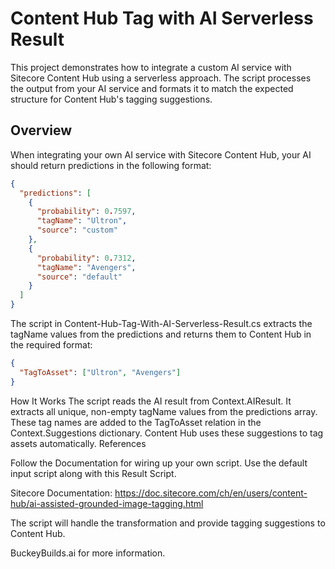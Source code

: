 # Content Hub Tag with AI Serverless Result

This project demonstrates how to integrate a custom AI service with Sitecore Content Hub using a serverless approach. The script processes the output from your AI service and formats it to match the expected structure for Content Hub's tagging suggestions.

## Overview

When integrating your own AI service with Sitecore Content Hub, your AI should return predictions in the following format:

```json
{
  "predictions": [
    {
      "probability": 0.7597,
      "tagName": "Ultron",
      "source": "custom"
    },
    {
      "probability": 0.7312,
      "tagName": "Avengers",
      "source": "default"
    }
  ]
}
```

The script in Content-Hub-Tag-With-AI-Serverless-Result.cs extracts the tagName values from the predictions and returns them to Content Hub in the required format:

```json
{
  "TagToAsset": ["Ultron", "Avengers"]
}
```

How It Works
The script reads the AI result from Context.AIResult.
It extracts all unique, non-empty tagName values from the predictions array.
These tag names are added to the TagToAsset relation in the Context.Suggestions dictionary.
Content Hub uses these suggestions to tag assets automatically.
References

Follow the Documentation for wiring up your own script. Use the default input script along with this Result Script.

Sitecore Documentation:
https://doc.sitecore.com/ch/en/users/content-hub/ai-assisted-grounded-image-tagging.html

The script will handle the transformation and provide tagging suggestions to Content Hub.

BuckeyBuilds.ai for more information.
